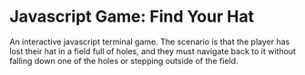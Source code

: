 # Javascript Game: Find Your Hat

An interactive javascript terminal game. The scenario is that the player has
lost their hat in a field full of holes, and they must navigate back to it
without falling down one of the holes or stepping outside of the field.